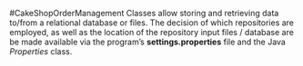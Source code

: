 #CakeShopOrderManagement
Classes allow storing and retrieving data to/from a relational database or files. The decision of which repositories are employed, as well as the location of the repository input files / database are be made available via the program’s **settings.properties** file and the Java *Properties* class.


